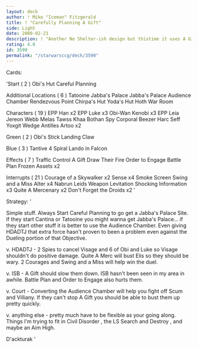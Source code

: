 ```yaml
---
layout: deck
author: ! Mike "Iceman" Fitzgerald
title: ! "Carefully Planning A Gift"
side: Light
date: 2000-02-21
description: ! "Another No Shelter-ish design but thistime it uses A Gift to help slow theopponent down. This deck isn't supposedto win a drain race...I know that andyou should."
rating: 4.0
id: 3590
permalink: "/starwarsccg/deck/3590"
---
```

Cards: 

'Start  ( 2 )
Obi's Hut
Careful Planning

Additional Locations  ( 6 )
Tatooine  Jabba's Palace
Jabba's Palace  Audience Chamber
Rendezvous Point
Chirpa's Hut
Yoda's Hut
Hoth  War Room

Characters  ( 19 )
EPP Han x2
EPP Luke x3
Obi-Wan Kenobi x3
EPP Leia
Jereon Webb
Melas
Tawss Khaa
Bothan Spy
Corporal Beezer
Harc Seff
Yoxgit
Wedge Antilles
Artoo x2

Green  ( 2 )
Obi's Stick
Landing Claw

Blue  ( 3 )
Tantive 4
Spiral
Lando in Falcon

Effects  ( 7 )
Traffic Control
A Gift
Draw Their Fire
Order to Engage
Battle Plan
Frozen Assets x2

Interrupts  ( 21 )
Courage of a Skywalker x2
Sense x4
Smoke Screen
Swing and a Miss
Alter x4
Nabrun Leids
Weapon Levitation
Shocking Information x3
Quite A Mercenary x2
Don't Forget the Droids x2 '

Strategy: '

Simple stuff. Always Start Careful Planning to go
get a Jabba's Palace Site. If they start Cantina
or Tatooine you might wanna get Jabba's Palace...
if they start other stuff it is better to use the
Audience Chamber. Even giving HDADTJ that extra
force hasn't proven to been a problem even against
the Dueling portion of that Objective.

v. HDADTJ -  2 Spies to cancel Visage and 6 of
Obi and Luke so Visage shouldn't do positive damage.
Quite A Merc will bust Elis so they should be wary.
2 Courages and Swing and a Miss will help win the
duel.

v. ISB - A Gift should slow them down. ISB hasn't
been seen in my area in awhile. Battle Plan and
Order to Engage also hurts them.

v. Court - Converting the Audience Chamber will
help you fight off Scum and Villiany. If they can't
stop A Gift you should be able to bust them up
pretty quickly.

v. anything else - pretty much have to be flexible
as your going along. Things I'm trying to fit in 
Civil Disorder , the LS Search and Destroy , and
maybe an Aim High.

D'ackturak    '
